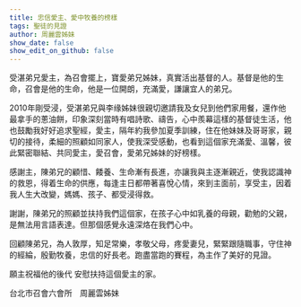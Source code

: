 ```yaml
---
title: 忠信愛主、愛中牧養的榜樣
tags: 聖徒的見證
author: 周麗雲姊妹
show_date: false
show_edit_on_github: false
---
```


受湛弟兄愛主，為召會擺上，寶愛弟兄姊妹，真實活出基督的人。基督是他的生命，召會是他的生命，他是一位開朗，充滿愛，謙讓宜人的弟兄。

2010年剛受浸，受湛弟兄與李缘姊妹很親切邀請我及女兒到他們家用餐，還作他最拿手的蔥油餅，印象深刻當時有唱詩歌、禱告，心中羨幕這樣的基督徒生活，他也鼓勵我好好追求聖經，愛主，隔年約我參加夏季訓練，住在他妹妹及哥哥家，親切的接待，柔細的照顧如同家人，使我深受感動，也看到這個家充滿愛、溫馨，彼此緊密聯結、共同愛主，愛召會，愛弟兄姊妹的好榜樣。

感謝主，陳弟兄的顧惜、餧養、生命漸有長進，亦讓我與主逐漸親近，使我認識神的救恩，得着生命的供應，每逢主日都帶著喜悅心情，來到主面前，享受主，因着我人生大改變，媽媽、孩子、都受浸得救。

謝謝，陳弟兄的照顧並扶持我們這個家，在孩子心中如乳養的母親，勸勉的父親，是無法用言語表達。但那個感覺永遠深烙在我們心中。

回顧陳弟兄，為人敦厚，知足常樂，孝敬父母，疼愛妻兒，緊緊跟隨職事，守住神的經綸，殷勤牧養，忠信的好長老。跑盡當跑的賽程，為主作了美好的見證。

願主祝福他的後代
安慰扶持這個愛主的家。

台北市召會六會所　周麗雲姊妹

